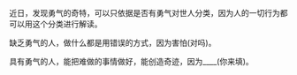 近日，发现勇气的奇特，可以只依据是否有勇气对世人分类，因为人的一切行为都可以用这个分类进行解读。

缺乏勇气的人，做什么都是用错误的方式，因为害怕(对吗)。

具有勇气的人，能把难做的事情做好，能创造奇迹，因为____(你来填)。



